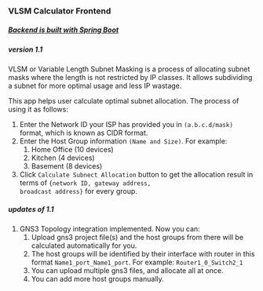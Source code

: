 ### VLSM Calculator Frontend

##### [Backend is built with Spring Boot](https://github.com/TanvirSojal/VLSM-Calculator)

##### version 1.1
VLSM or Variable Length Subnet Masking is a process of allocating subnet masks where the length is not restricted by IP classes. It allows subdividing a subnet for more optimal usage and less IP wastage. 

This app helps user calculate optimal subnet allocation. The process of using it as follows:

1. Enter the Network ID your ISP has provided you in <code>(a.b.c.d/mask)</code> format, which is known as CIDR format.
2. Enter the Host Group information <code>(Name and Size)</code>. For example:
   1. Home Office (10 devices)
   2. Kitchen (4 devices)
   3. Basement (8 devices)
3. Click <code>Calculate Subnect Allocation</code> button to get the allocation result in terms of <code>{network ID, gateway address, broadcast address}</code> for every group.

##### updates of 1.1
1. GNS3 Topology integration implemented. Now you can:
   1. Upload gns3 project file(s) and the host groups from there will be calculated automatically for you.
   2. The host groups will be identified by their interface with router in this format <code>Name1_port_Name1_port</code>. For example: <code>Router1_0_Switch2_1</code>
   3. You can upload multiple gns3 files, and allocate all at once.
   4. You can add more host groups manually.
